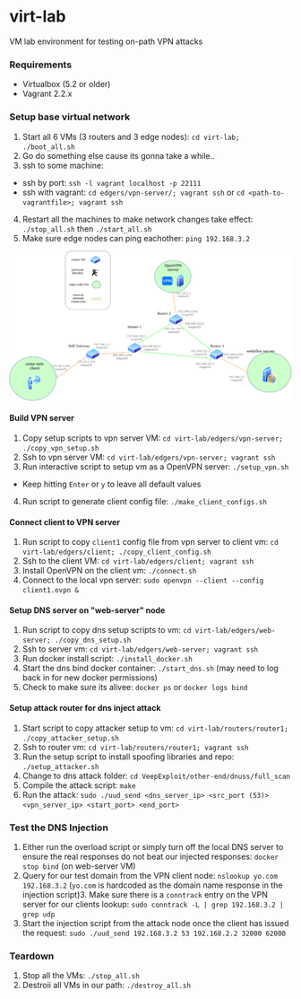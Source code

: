 # virt-lab
VM lab environment for testing on-path VPN attacks


### Requirements

* Virtualbox (5.2 or older)
* Vagrant 2.2.x


### Setup base virtual network

1. Start all 6 VMs (3 routers and 3 edge nodes): `cd virt-lab; ./boot_all.sh`
2. Go do something else cause its gonna take a while..
3. ssh to some machine: 
  * ssh by port: `ssh -l vagrant localhost -p 22111`  
  * ssh with vagrant: `cd edgers/vpn-server/; vagrant ssh` or `cd <path-to-vagrantfile>; vagrant ssh`
4. Restart all the machines to make network changes take effect: `./stop_all.sh` then `./start_all.sh`
5. Make sure edge nodes can ping eachother: `ping 192.168.3.2`

![picture](./virt-lab/diagrams/virtlab-setup.jpg)


#### Build VPN server

1. Copy setup scripts to vpn server VM: `cd virt-lab/edgers/vpn-server; ./copy_vpn_setup.sh`
2. Ssh to vpn server VM: `cd virt-lab/edgers/vpn-server; vagrant ssh`
3. Run interactive script to setup vm as a OpenVPN server: `./setup_vpn.sh`
* Keep hitting `Enter` or `y` to leave all default values
4. Run script to generate client config file: `./make_client_configs.sh`

#### Connect client to VPN server

1. Run script to copy `client1` config file from vpn server to client vm: `cd virt-lab/edgers/client; ./copy_client_config.sh`
2. Ssh to the client VM: `cd virt-lab/edgers/client; vagrant ssh`
2. Install OpenVPN on the client vm: `./connect.sh`
3. Connect to the local vpn server: `sudo openvpn --client --config client1.ovpn &`

#### Setup DNS server on "web-server" node

1. Run script to copy dns setup scripts to vm: `cd virt-lab/edgers/web-server; ./copy_dns_setup.sh`
2. Ssh to server vm: `cd virt-lab/edgers/web-server; vagrant ssh`
3. Run docker install script: `./install_docker.sh`
4. Start the dns bind docker container: `./start_dns.sh` (may need to log back in for new docker permissions)
5. Check to make sure its alivee: `docker ps` or `docker logs bind`


#### Setup attack router for dns inject attack

1. Start script to copy attacker setup to vm: `cd virt-lab/routers/router1; ./copy_attacker_setup.sh`
2. Ssh to router vm: `cd virt-lab/routers/router1; vagrant ssh`
3. Run the setup script to install spoofing libraries and repo: `./setup_attacker.sh`
4. Change to dns attack folder: `cd VeepExploit/other-end/dnuss/full_scan`
5. Compile the attack script: `make`
6. Run the attack: `sudo ./uud_send <dns_server_ip> <src_port (53)> <vpn_server_ip> <start_port> <end_port>`




### Test the DNS Injection

1. Either run the overload script or simply turn off the local DNS server to ensure the real responses do not beat our injected responses: `docker stop bind` (on web-server VM)
2. Query for our test domain from the VPN client node: `nslookup yo.com 192.168.3.2` (`yo.com` is hardcoded as the domain name response in the injection script)3. Make sure there is a `conntrack` entry on the VPN server for our clients lookup: `sudo conntrack -L | grep 192.168.3.2 | grep udp`
4. Start the injection script from the attack node once the client has issued the request: `sudo ./uud_send 192.168.3.2 53 192.168.2.2 32000 62000`


### Teardown

1. Stop all the VMs: `./stop_all.sh`
2. Destroii all VMs in our path: `./destroy_all.sh`


